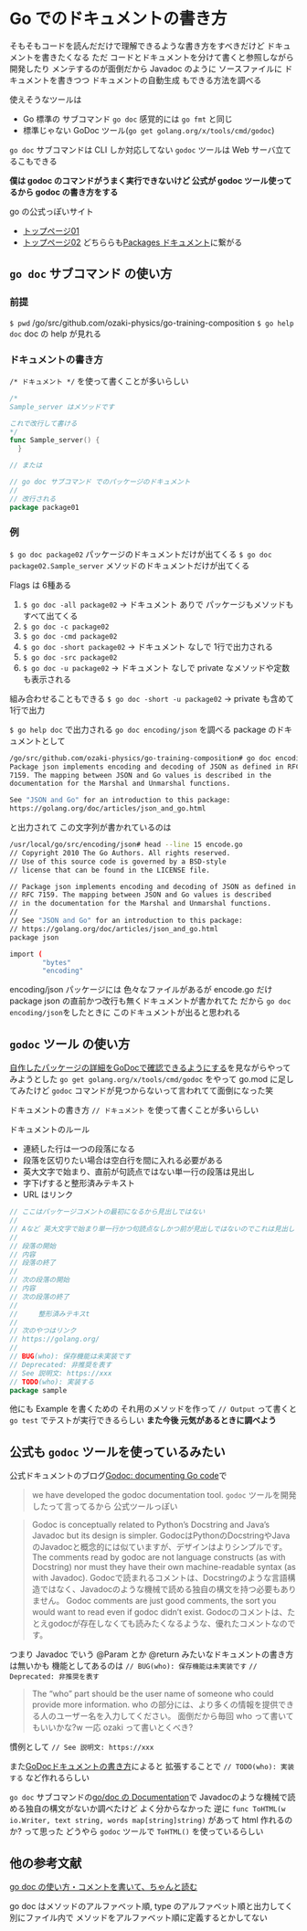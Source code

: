 # Go でのドキュメントの書き方
そもそもコードを読んだだけで理解できるような書き方をすべきだけど ドキュメントを書きたくなる
ただ コードとドキュメントを分けて書くと参照しながら開発したり メンテするのが面倒だから
Javadoc のように ソースファイルに ドキュメントを書きつつ ドキュメントの自動生成 もできる方法を調べる

使えそうなツールは
- Go 標準の サブコマンド `go doc` 感覚的には `go fmt` と同じ
- 標準じゃない GoDoc ツール(`go get golang.org/x/tools/cmd/godoc`)

`go doc` サブコマンドは CLI しか対応してない
`godoc` ツールは Web サーバ立てるこもできる

__僕は godoc のコマンドがうまく実行できないけど 公式が godoc ツール使ってるから godoc の書き方をする__

go の公式っぽいサイト
- [トップページ01](https://golang.org/)
- [トップページ02](https://go.dev/)
どちららも[Packages ドキュメント](https://pkg.go.dev/std)に繋がる

## `go doc` サブコマンド の使い方
### 前提
`$ pwd`
/go/src/github.com/ozaki-physics/go-training-composition
`$ go help doc`
doc の help が見れる
### ドキュメントの書き方
`/* ドキュメント */` を使って書くことが多いらしい
```go
/*
Sample_server はメソッドです

これで改行して書ける
*/
func Sample_server() {
  }

// または

// go doc サブコマンド でのパッケージのドキュメント
// 
// 改行される
package package01
```
### 例
`$ go doc package02`
パッケージのドキュメントだけが出てくる
`$ go doc package02.Sample_server`
メソッドのドキュメントだけが出てくる

Flags は 6種ある
1. `$ go doc -all package02`
→ ドキュメント ありで パッケージもメソッドもすべて出てくる
2. `$ go doc -c package02`
3. `$ go doc -cmd package02`
4. `$ go doc -short package02`
→ ドキュメント なしで 1行で出力される
5. `$ go doc -src package02`
6. `$ go doc -u package02`
→ ドキュメント なしで private なメソッドや定数も表示される

組み合わせることもできる
`$ go doc -short -u package02`
→ private も含めて1行で出力

`$ go help doc` で出力される `go doc encoding/json` を調べる
package のドキュメントとして
```bash
/go/src/github.com/ozaki-physics/go-training-composition# go doc encoding/json
Package json implements encoding and decoding of JSON as defined in RFC
7159. The mapping between JSON and Go values is described in the
documentation for the Marshal and Unmarshal functions.

See "JSON and Go" for an introduction to this package:
https://golang.org/doc/articles/json_and_go.html
```
と出力されて この文字列が書かれているのは
```bash
/usr/local/go/src/encoding/json# head --line 15 encode.go
// Copyright 2010 The Go Authors. All rights reserved.
// Use of this source code is governed by a BSD-style
// license that can be found in the LICENSE file.

// Package json implements encoding and decoding of JSON as defined in
// RFC 7159. The mapping between JSON and Go values is described
// in the documentation for the Marshal and Unmarshal functions.
//
// See "JSON and Go" for an introduction to this package:
// https://golang.org/doc/articles/json_and_go.html
package json

import (
        "bytes"
        "encoding"
```
encoding/json パッケージには 色々なファイルがあるが encode.go だけ package json の直前かつ改行も無くドキュメントが書かれてた
だから `go doc encoding/json`をしたときに このドキュメントが出ると思われる

## `godoc` ツール の使い方
[自作したパッケージの詳細をGoDocで確認できるようにする](https://hodalog.com/show-details-of-go-package-using-godoc/)を見ながらやってみようとした
`go get golang.org/x/tools/cmd/godoc` をやって go.mod に足してみたけど
`godoc` コマンドが見つからないって言われてて面倒になった笑

ドキュメントの書き方
`// ドキュメント` を使って書くことが多いらしい

ドキュメントのルール
- 連続した行は一つの段落になる
- 段落を区切りたい場合は空白行を間に入れる必要がある
- 英大文字で始まり、直前が句読点ではない単一行の段落は見出し
- 字下げすると整形済みテキスト
- URL はリンク

```go
// ここはパッケージコメントの最初になるから見出しではない
// 
// Aなど 英大文字で始まり単一行かつ句読点なしかつ前が見出しではないのでこれは見出し
// 
// 段落の開始
// 内容
// 段落の終了
// 
// 次の段落の開始
// 内容
// 次の段落の終了
// 
//     整形済みテキスt
// 
// 次のやつはリンク
// https://golang.org/
// 
// BUG(who): 保存機能は未実装です
// Deprecated: 非推奨を表す
// See 説明文: https://xxx
// TODO(who): 実装する
package sample
```

他にも Example を書くための それ用のメソッドを作って `// Output` って書くと `go test` でテストが実行できるらしい
__また今後 元気があるときに調べよう__

## 公式も `godoc` ツールを使っているみたい
公式ドキュメントのブログ[Godoc: documenting Go code](https://go.dev/blog/godoc)で
>we have developed the godoc documentation tool.
`godoc` ツールを開発したって言ってるから 公式ツールっぽい

>Godoc is conceptually related to Python’s Docstring and Java’s Javadoc but its design is simpler.
GodocはPythonのDocstringやJavaのJavadocと概念的には似ていますが、デザインはよりシンプルです。
>The comments read by godoc are not language constructs (as with Docstring) nor must they have their own machine-readable syntax (as with Javadoc).
Godocで読まれるコメントは、Docstringのような言語構造ではなく、Javadocのような機械で読める独自の構文を持つ必要もありません。
>Godoc comments are just good comments, the sort you would want to read even if godoc didn’t exist.
Godocのコメントは、たとえgodocが存在しなくても読みたくなるような、優れたコメントなのです。

つまり Javadoc でいう @Param とか @return みたいなドキュメントの書き方は無いかも
機能としてあるのは 
`// BUG(who): 保存機能は未実装です`
`// Deprecated: 非推奨を表す`
>The “who” part should be the user name of someone who could provide more information.
who の部分には、より多くの情報を提供できる人のユーザー名を入力してください。
面倒だから毎回 who って書いてもいいかな?w 一応 ozaki って書いとくべき?

慣例として
`// See 説明文: https://xxx`

また[GoDocドキュメントの書き方](https://blog.lufia.org/entry/2018/05/14/150400)によると
拡張することで
`// TODO(who): 実装する`
など作れるらしい

`go doc` サブコマンドの[go/doc の Documentation](https://pkg.go.dev/go/doc)で
Javadocのような機械で読める独自の構文がないか調べたけど よく分からなかった
逆に `func ToHTML(w io.Writer, text string, words map[string]string)` があって html 作れるのか? って思った
どうやら `godoc` ツールで `ToHTML()` を使っているらしい

## 他の参考文献
[go doc の使い方・コメントを書いて、ちゃんと読む](https://ayasuda.github.io/pages/introduction_go_doc.html)

go doc はメソッドのアルファベット順, type のアルファベット順と出力してく
別にファイル内で メソッドをアルファベット順に定義するとかしてない
